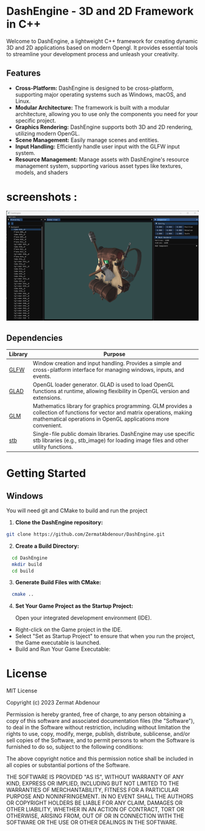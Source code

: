 
# DashEngine - 3D and 2D Framework in C++

Welcome to DashEngine, a lightweight C++ framework for creating dynamic 3D and 2D applications based on modern Opengl. It provides essential tools to streamline your development process and unleash your creativity.

## Features

- **Cross-Platform:** DashEngine is designed to be cross-platform, supporting major operating systems such as Windows, macOS, and Linux.
- **Modular Architecture:** The framework is built with a modular architecture, allowing you to use only the components you need for your specific project.
- **Graphics Rendering:** DashEngine supports both 3D and 2D rendering, utilizing modern OpenGL.
- **Scene Management:** Easily manage scenes and entities.
- **Input Handling:** Efficiently handle user input with the GLFW input system.
- **Resource Management:** Manage assets with DashEngine's resource management system, supporting various asset types like textures, models, and shaders
# screenshots :
![Screenshot](Docs/DashEngineScreenShot.png)

## Dependencies

| Library | Purpose |
| ------- | ------- |
| [GLFW](https://github.com/glfw/glfw) | Window creation and input handling. Provides a simple and cross-platform interface for managing windows, inputs, and events. |
| [GLAD](https://github.com/Dav1dde/glad) | OpenGL loader generator. GLAD is used to load OpenGL functions at runtime, allowing flexibility in OpenGL version and extensions. |
| [GLM](https://github.com/g-truc/glm) | Mathematics library for graphics programming. GLM provides a collection of functions for vector and matrix operations, making mathematical operations in OpenGL applications more convenient. |
| [stb](https://github.com/nothings/stb) | Single-file public domain libraries. DashEngine may use specific stb libraries (e.g., stb_image) for loading image files and other utility functions. |

# Getting Started

## Windows
You will need git and CMake to build and run the project
1. **Clone the DashEngine repository:**
  ```bash
  git clone https://github.com/ZermatAbdenour/DashEngine.git
  ```
2. **Create a Build Directory:**

  ```bash
    cd DashEngine
    mkdir build
    cd build
  ```
3. **Generate Build Files with CMake:**
  ```bash
    cmake ..
  ```
4. **Set Your Game Project as the Startup Project:**

    Open your integrated development environment (IDE).
  - Right-click on the Game project in the IDE.
  - Select "Set as Startup Project" to ensure that when you run the project, the Game executable is launched.
  - Build and Run Your Game Executable:

# License
MIT License

Copyright (c) 2023 Zermat Abdenour

Permission is hereby granted, free of charge, to any person obtaining a copy
of this software and associated documentation files (the "Software"), to deal
in the Software without restriction, including without limitation the rights
to use, copy, modify, merge, publish, distribute, sublicense, and/or sell
copies of the Software, and to permit persons to whom the Software is
furnished to do so, subject to the following conditions:

The above copyright notice and this permission notice shall be included in all
copies or substantial portions of the Software.

THE SOFTWARE IS PROVIDED "AS IS", WITHOUT WARRANTY OF ANY KIND, EXPRESS OR
IMPLIED, INCLUDING BUT NOT LIMITED TO THE WARRANTIES OF MERCHANTABILITY,
FITNESS FOR A PARTICULAR PURPOSE AND NONINFRINGEMENT. IN NO EVENT SHALL THE
AUTHORS OR COPYRIGHT HOLDERS BE LIABLE FOR ANY CLAIM, DAMAGES OR OTHER
LIABILITY, WHETHER IN AN ACTION OF CONTRACT, TORT OR OTHERWISE, ARISING FROM,
OUT OF OR IN CONNECTION WITH THE SOFTWARE OR THE USE OR OTHER DEALINGS IN THE
SOFTWARE.
